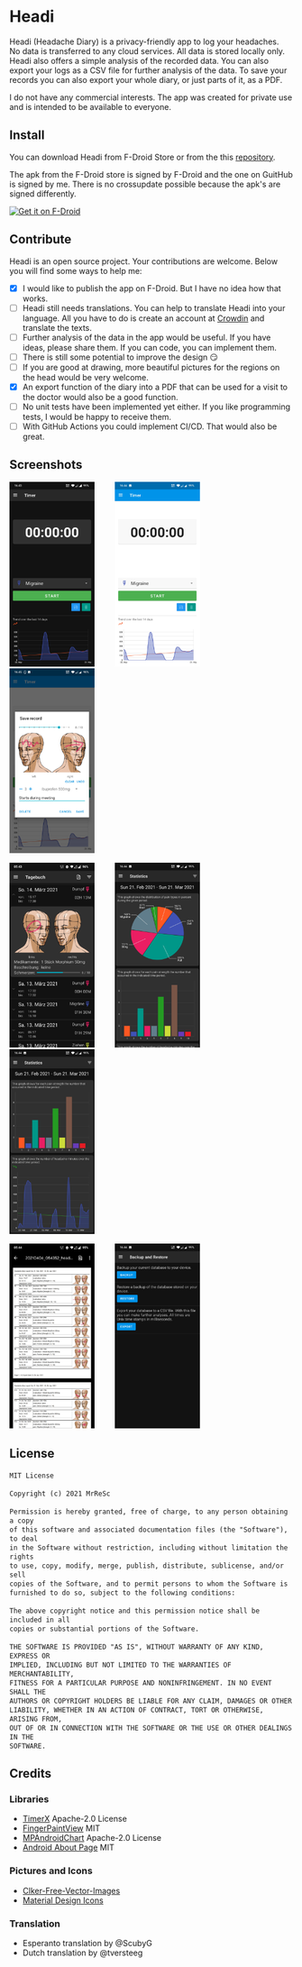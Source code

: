 # Headi

Headi (Headache Diary) is a privacy-friendly app to log your headaches.  
No data is transferred to any cloud services. All data is stored locally only.  
Headi also offers a simple analysis of the recorded data. You can also export your logs as a CSV file for further analysis of the data.
To save your records you can also export your whole diary, or just parts of it, as a PDF.

I do not have any commercial interests. The app was created for private use and is intended to be available to everyone.

## Install

You can download Headi from F-Droid Store or from the this [repository](https://github.com/MrReSc/Headi/releases).

The apk from the F-Droid store is signed by F-Droid and the one on GuitHub is signed by me. There is no crossupdate possible because the apk's are signed differently.

[<img src="https://fdroid.gitlab.io/artwork/badge/get-it-on.png" height="75" alt="Get it on F-Droid">](https://f-droid.org/packages/com.headi.app/)

## Contribute
Headi is an open source project. Your contributions are welcome. Below you will find some ways to help me:
- [x] I would like to publish the app on F-Droid. But I have no idea how that works.
- [ ] Headi still needs translations. You can help to translate Headi into your language. All you have to do is create an account at [Crowdin](https://crwd.in/headi) and translate the texts.
- [ ] Further analysis of the data in the app would be useful. If you have ideas, please share them. If you can code, you can implement them.
- [ ] There is still some potential to improve the design :smirk:
- [ ] If you are good at drawing, more beautiful pictures for the regions on the head would be very welcome.
- [x] An export function of the diary into a PDF that can be used for a visit to the doctor would also be a good function.
- [ ] No unit tests have been implemented yet either. If you like programming tests, I would be happy to receive them.
- [ ] With GitHub Actions you could implement CI/CD. That would also be great.

## Screenshots
<p align="left">
  <img alt="Light" src="fastlane/metadata/android/en-US/images/phoneScreenshots/1.jpg" width="30%">
    &nbsp; &nbsp; &nbsp; &nbsp;
  <img alt="Dark" src="fastlane/metadata/android/en-US/images/phoneScreenshots/2.jpg" width="30%">
    &nbsp; &nbsp; &nbsp; &nbsp;
  <img alt="Dark" src="fastlane/metadata/android/en-US/images/phoneScreenshots/3.jpg" width="30%">
</p>

<p align="left">
  <img alt="Light" src="fastlane/metadata/android/en-US/images/phoneScreenshots/4.jpg" width="30%">
    &nbsp; &nbsp; &nbsp; &nbsp;
  <img alt="Dark" src="fastlane/metadata/android/en-US/images/phoneScreenshots/5.jpg" width="30%">
    &nbsp; &nbsp; &nbsp; &nbsp;
  <img alt="Dark" src="fastlane/metadata/android/en-US/images/phoneScreenshots/6.jpg" width="30%">
</p>

<p align="left">
  <img alt="Light" src="fastlane/metadata/android/en-US/images/phoneScreenshots/7.jpg" width="30%">
    &nbsp; &nbsp; &nbsp; &nbsp;
  <img alt="Dark" src="fastlane/metadata/android/en-US/images/phoneScreenshots/8.jpg" width="30%">
</p>

## License
~~~
MIT License

Copyright (c) 2021 MrReSc

Permission is hereby granted, free of charge, to any person obtaining a copy
of this software and associated documentation files (the "Software"), to deal
in the Software without restriction, including without limitation the rights
to use, copy, modify, merge, publish, distribute, sublicense, and/or sell
copies of the Software, and to permit persons to whom the Software is
furnished to do so, subject to the following conditions:

The above copyright notice and this permission notice shall be included in all
copies or substantial portions of the Software.

THE SOFTWARE IS PROVIDED "AS IS", WITHOUT WARRANTY OF ANY KIND, EXPRESS OR
IMPLIED, INCLUDING BUT NOT LIMITED TO THE WARRANTIES OF MERCHANTABILITY,
FITNESS FOR A PARTICULAR PURPOSE AND NONINFRINGEMENT. IN NO EVENT SHALL THE
AUTHORS OR COPYRIGHT HOLDERS BE LIABLE FOR ANY CLAIM, DAMAGES OR OTHER
LIABILITY, WHETHER IN AN ACTION OF CONTRACT, TORT OR OTHERWISE, ARISING FROM,
OUT OF OR IN CONNECTION WITH THE SOFTWARE OR THE USE OR OTHER DEALINGS IN THE
SOFTWARE.
~~~

## Credits
### Libraries
- [TimerX](https://github.com/arsvechkarev/TimerX) Apache-2.0 License
- [FingerPaintView](https://github.com/PicnicSupermarket/FingerPaintView) MIT
- [MPAndroidChart](https://github.com/PhilJay/MPAndroidChart) Apache-2.0 License
- [Android About Page](https://github.com/medyo/android-about-page) MIT

### Pictures and Icons
- [Clker-Free-Vector-Images](https://pixabay.com/de/users/clker-free-vector-images-3736/?utm_source=link-attribution&amp;utm_medium=referral&amp;utm_campaign=image&amp;utm_content=29840)
- [Material Design Icons](https://materialdesignicons.com/)

### Translation
* Esperanto translation by @ScubyG
* Dutch translation by @tversteeg

